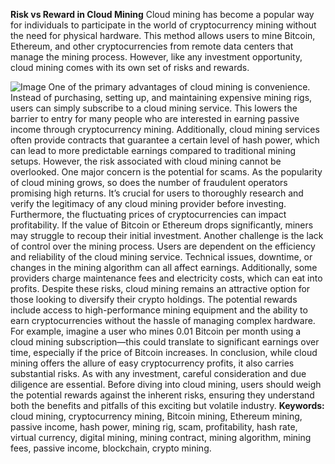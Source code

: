 **Risk vs Reward in Cloud Mining**
Cloud mining has become a popular way for individuals to participate in the world of cryptocurrency mining without the need for physical hardware. This method allows users to mine Bitcoin, Ethereum, and other cryptocurrencies from remote data centers that manage the mining process. However, like any investment opportunity, cloud mining comes with its own set of risks and rewards.

![Image](https://github.com/user-attachments/assets/d7419ec9-dc67-403f-bf28-8faea5f1f74f)
One of the primary advantages of cloud mining is convenience. Instead of purchasing, setting up, and maintaining expensive mining rigs, users can simply subscribe to a cloud mining service. This lowers the barrier to entry for many people who are interested in earning passive income through cryptocurrency mining. Additionally, cloud mining services often provide contracts that guarantee a certain level of hash power, which can lead to more predictable earnings compared to traditional mining setups.
However, the risk associated with cloud mining cannot be overlooked. One major concern is the potential for scams. As the popularity of cloud mining grows, so does the number of fraudulent operators promising high returns. It’s crucial for users to thoroughly research and verify the legitimacy of any cloud mining provider before investing. Furthermore, the fluctuating prices of cryptocurrencies can impact profitability. If the value of Bitcoin or Ethereum drops significantly, miners may struggle to recoup their initial investment.
Another challenge is the lack of control over the mining process. Users are dependent on the efficiency and reliability of the cloud mining service. Technical issues, downtime, or changes in the mining algorithm can all affect earnings. Additionally, some providers charge maintenance fees and electricity costs, which can eat into profits.
Despite these risks, cloud mining remains an attractive option for those looking to diversify their crypto holdings. The potential rewards include access to high-performance mining equipment and the ability to earn cryptocurrencies without the hassle of managing complex hardware. For example, imagine a user who mines 0.01 Bitcoin per month using a cloud mining subscription—this could translate to significant earnings over time, especially if the price of Bitcoin increases.
In conclusion, while cloud mining offers the allure of easy cryptocurrency profits, it also carries substantial risks. As with any investment, careful consideration and due diligence are essential. Before diving into cloud mining, users should weigh the potential rewards against the inherent risks, ensuring they understand both the benefits and pitfalls of this exciting but volatile industry.
**Keywords:** cloud mining, cryptocurrency mining, Bitcoin mining, Ethereum mining, passive income, hash power, mining rig, scam, profitability, hash rate, virtual currency, digital mining, mining contract, mining algorithm, mining fees, passive income, blockchain, crypto mining.
